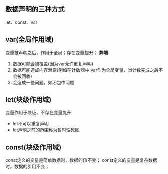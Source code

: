 ## 数据声明的三种方式
let、const、var

## var(全局作用域)
变量被声明之后，作用于全局；存在变量提升；
**弊端**
1. 数据可能会被覆盖(因为var允许重复声明)
2. 数据可能造成内存泄露(例如在计数器中,var作为全局变量，当计数完成之后不会被回收)
3. 会造成一些问题，如闭包中问题

## let(块级作用域)
变量作用于块级，不存在变量提升
- let不可以重复声明
- let声明之前的范围称为暂时性死区

## const(块级作用域)
const定义的变量是简单数据时，数据的值不变；
const定义的变量是复杂数据时，数据的引用不变；